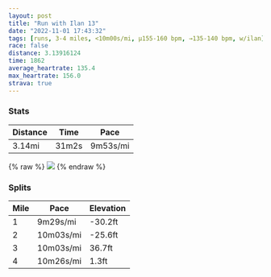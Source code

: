 ```yaml
---
layout: post
title: "Run with Ilan 13"
date: "2022-11-01 17:43:32"
tags: [runs, 3-4 miles, <10m00s/mi, μ155-160 bpm, →135-140 bpm, w/ilan]
race: false
distance: 3.13916124
time: 1862
average_heartrate: 135.4
max_heartrate: 156.0
strava: true
---
```


### Stats

| Distance | Time | Pace |
|----------|------|------|
|3.14mi|31m2s|9m53s/mi|

{% raw %}
<img src='https://maps.googleapis.com/maps/api/staticmap?maptype=roadmap&path=enc:}fwwFnftbMHQG@CFIRKDQVKHg@HEF[bAFHd@NPNRAFBNNBHXZh@X`@NfAXLCc@pASVQ^K^BDYl@i@xAI\Uj@GTq@lBAV`@Ht@d@HHZTd@RTPt@r@NTvAr@f@`@j@Tx@l@VJ\Zh@Tb@H|Bp@JF@JDJH?TJH?PGJ@VPn@X|@JNVRvCTR|Cr@t@X?DMXQn@oAlDOl@HNJAZYXk@d@aBf@aD?c@MGeBFe@?IAgAY}C}@cAUo@WqBk@_@]Sc@EG}@W_@ScAo@YUc@W_@]eJwFyDkCe@Wu@i@MGg@IQTSRYLQ`@G`@St@y@vBKf@e@`BBHRPv@^Z@BCBULm@T_@bAgDPe@?C_AsAIGODKNOp@aBrEMh@@^TTb@Rf@DDARu@Ri@XmAz@gC_@c@BqAAy@@EH?d@DJDxAr@\T|@z@\Pd@\~@d@lAp@b@^`@RLNEGi@Sa@S_C}AeAg@y@q@UGRLh@T`@RrBnAPNTHoBaAQQBCZ@DEf@_B\wAj@sBTe@DYb@}@^cAT[FOXi@Jk@@WDS?UFg@@MCo@L]Qy@NUGGq@[w@cAYm@c@_@&key=AIzaSyC1MId7bFpkLXNAaYhBSTb8jLyiSqzbDtM&size=800x800&markers=color:yellow|label:S|40.75647,-74.00056&markers=color:green|label:F|40.75633999999998,-73.99971999999995'>
{% endraw %}

### Splits

| Mile | Pace | Elevation |
|------|------|-----------|
|1|9m29s/mi|-30.2ft|
|2|10m03s/mi|-25.6ft|
|3|10m03s/mi|36.7ft|
|4|10m26s/mi|1.3ft|
